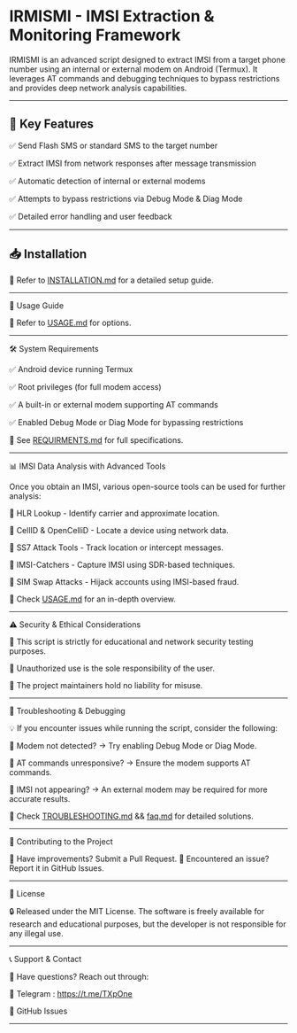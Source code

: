 # IRMISMI - IMSI Extraction & Monitoring Framework  

IRMISMI is an advanced script designed to extract IMSI from a target phone number using an internal or external modem on Android (Termux). It leverages AT commands and debugging techniques to bypass restrictions and provides deep network analysis capabilities.  

---

## 📌 Key Features  

✅ Send Flash SMS or standard SMS to the target number  

✅ Extract IMSI from network responses after message transmission  

✅ Automatic detection of internal or external modems  

✅ Attempts to bypass restrictions via Debug Mode & Diag Mode  

✅ Detailed error handling and user feedback  

---

## 📥 Installation  


📖 Refer to [INSTALLATION.md](https://github.com/TX-One/IRMISMI/blob/main/INSTALLATION.md) for a detailed setup guide.


---

🚀 Usage Guide

📖 Refer to [USAGE.md](https://github.com/TX-One/IRMISMI/blob/main/USAGE.md) for options.


---

🛠 System Requirements

✅ Android device running Termux

✅ Root privileges (for full modem access)

✅ A built-in or external modem supporting AT commands

✅ Enabled Debug Mode or Diag Mode for bypassing restrictions

📖 See [REQUIRMENTS.md](https://github.com/TX-One/IRMISMI/blob/main/REQUIRMENTS.md) for full specifications.


---

📊 IMSI Data Analysis with Advanced Tools

Once you obtain an IMSI, various open-source tools can be used for further analysis:

🔹 HLR Lookup - Identify carrier and approximate location.

🔹 CellID & OpenCelliD - Locate a device using network data.

🔹 SS7 Attack Tools - Track location or intercept messages.

🔹 IMSI-Catchers - Capture IMSI using SDR-based techniques.

🔹 SIM Swap Attacks - Hijack accounts using IMSI-based fraud.

📖 Check [USAGE.md](https://github.com/TX-One/IRMISMI/blob/main/USAGE.md) for an in-depth overview.


---

⚠️ Security & Ethical Considerations

🔴 This script is strictly for educational and network security testing purposes.

🔴 Unauthorized use is the sole responsibility of the user.

🔴 The project maintainers hold no liability for misuse.


---

🎯 Troubleshooting & Debugging

💡 If you encounter issues while running the script, consider the following:

🔹 Modem not detected? → Try enabling Debug Mode or Diag Mode.

🔹 AT commands unresponsive? → Ensure the modem supports AT commands.

🔹 IMSI not appearing? → An external modem may be required for more accurate results.

📖 Check [TROUBLESHOOTING.md](https://github.com/TX-One/IRMISMI/blob/main/TROUBLESHOOTING.md) && [faq.md](https://github.com/TX-One/IRMISMI/blob/main/faq.md) for detailed solutions.


---

🤝 Contributing to the Project

🔹 Have improvements? Submit a Pull Request.
🔹 Encountered an issue? Report it in GitHub Issues.


---

📜 License

🔒 Released under the MIT License. The software is freely available for research and educational purposes, but the developer is not responsible for any illegal use.


---

📞 Support & Contact

📢 Have questions? Reach out through:

🔹 Telegram : https://t.me/TXpOne

🔹 GitHub Issues

---
